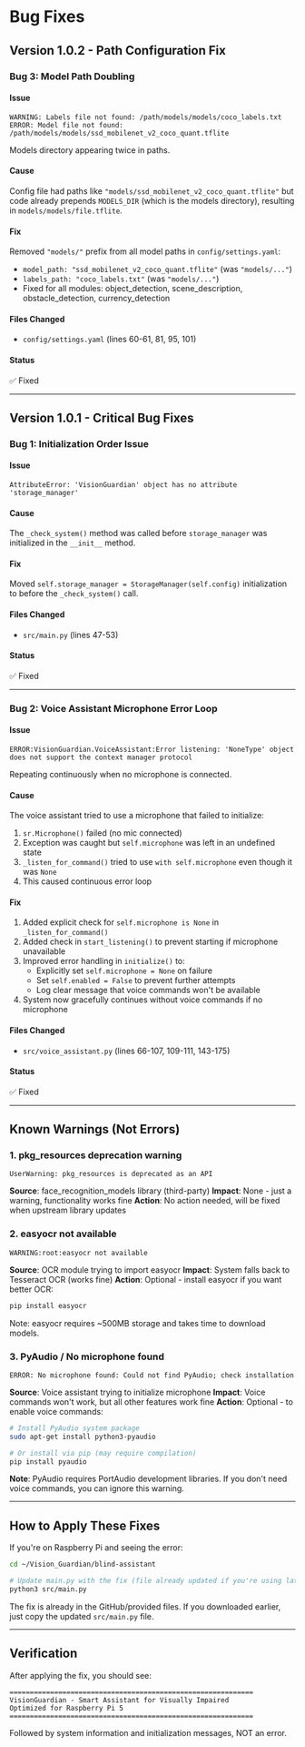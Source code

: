 # Bug Fixes

## Version 1.0.2 - Path Configuration Fix

### Bug 3: Model Path Doubling

#### Issue
```
WARNING: Labels file not found: /path/models/models/coco_labels.txt
ERROR: Model file not found: /path/models/models/ssd_mobilenet_v2_coco_quant.tflite
```

Models directory appearing twice in paths.

#### Cause
Config file had paths like `"models/ssd_mobilenet_v2_coco_quant.tflite"` but code already prepends `MODELS_DIR` (which is the models directory), resulting in `models/models/file.tflite`.

#### Fix
Removed `"models/"` prefix from all model paths in `config/settings.yaml`:
- `model_path: "ssd_mobilenet_v2_coco_quant.tflite"` (was `"models/..."`)
- `labels_path: "coco_labels.txt"` (was `"models/..."`)
- Fixed for all modules: object_detection, scene_description, obstacle_detection, currency_detection

#### Files Changed
- `config/settings.yaml` (lines 60-61, 81, 95, 101)

#### Status
✅ Fixed

---

## Version 1.0.1 - Critical Bug Fixes

### Bug 1: Initialization Order Issue

#### Issue
`AttributeError: 'VisionGuardian' object has no attribute 'storage_manager'`

#### Cause
The `_check_system()` method was called before `storage_manager` was initialized in the `__init__` method.

#### Fix
Moved `self.storage_manager = StorageManager(self.config)` initialization to before the `_check_system()` call.

#### Files Changed
- `src/main.py` (lines 47-53)

#### Status
✅ Fixed

---

### Bug 2: Voice Assistant Microphone Error Loop

#### Issue
```
ERROR:VisionGuardian.VoiceAssistant:Error listening: 'NoneType' object does not support the context manager protocol
```
Repeating continuously when no microphone is connected.

#### Cause
The voice assistant tried to use a microphone that failed to initialize:
1. `sr.Microphone()` failed (no mic connected)
2. Exception was caught but `self.microphone` was left in an undefined state
3. `_listen_for_command()` tried to use `with self.microphone` even though it was `None`
4. This caused continuous error loop

#### Fix
1. Added explicit check for `self.microphone is None` in `_listen_for_command()`
2. Added check in `start_listening()` to prevent starting if microphone unavailable
3. Improved error handling in `initialize()` to:
   - Explicitly set `self.microphone = None` on failure
   - Set `self.enabled = False` to prevent further attempts
   - Log clear message that voice commands won't be available
4. System now gracefully continues without voice commands if no microphone

#### Files Changed
- `src/voice_assistant.py` (lines 66-107, 109-111, 143-175)

#### Status
✅ Fixed

---

## Known Warnings (Not Errors)

### 1. pkg_resources deprecation warning
```
UserWarning: pkg_resources is deprecated as an API
```
**Source**: face_recognition_models library (third-party)
**Impact**: None - just a warning, functionality works fine
**Action**: No action needed, will be fixed when upstream library updates

### 2. easyocr not available
```
WARNING:root:easyocr not available
```
**Source**: OCR module trying to import easyocr
**Impact**: System falls back to Tesseract OCR (works fine)
**Action**: Optional - install easyocr if you want better OCR:
```bash
pip install easyocr
```
Note: easyocr requires ~500MB storage and takes time to download models.

### 3. PyAudio / No microphone found
```
ERROR: No microphone found: Could not find PyAudio; check installation
```
**Source**: Voice assistant trying to initialize microphone
**Impact**: Voice commands won't work, but all other features work fine
**Action**: Optional - to enable voice commands:
```bash
# Install PyAudio system package
sudo apt-get install python3-pyaudio

# Or install via pip (may require compilation)
pip install pyaudio
```
**Note**: PyAudio requires PortAudio development libraries. If you don't need voice commands, you can ignore this warning.

---

## How to Apply These Fixes

If you're on Raspberry Pi and seeing the error:

```bash
cd ~/Vision_Guardian/blind-assistant

# Update main.py with the fix (file already updated if you're using latest version)
python3 src/main.py
```

The fix is already in the GitHub/provided files. If you downloaded earlier, just copy the updated `src/main.py` file.

---

## Verification

After applying the fix, you should see:

```
============================================================
VisionGuardian - Smart Assistant for Visually Impaired
Optimized for Raspberry Pi 5
============================================================
```

Followed by system information and initialization messages, NOT an error.
